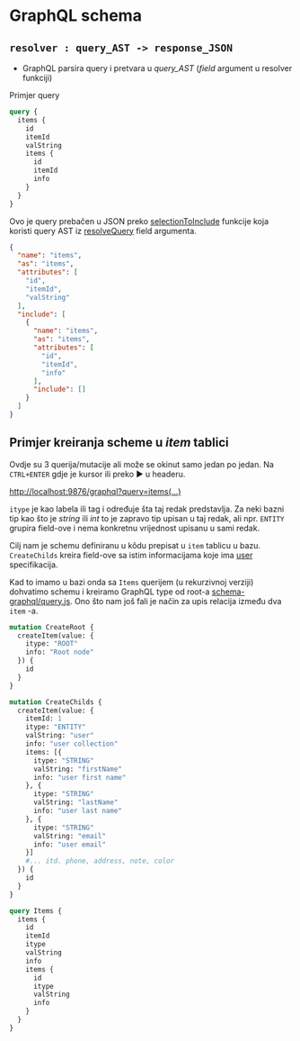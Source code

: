 # GraphQL schema

## `resolver : query_AST -> response_JSON`

- GraphQL parsira query i pretvara u _query_AST_ (_field_ argument u resolver funkciji)

Primjer query

```graphql
query {
  items {
    id
    itemId
    valString
    items {
      id
      itemId
      info
    }
  }
}
```

Ovo je query prebačen u JSON preko [selectionToInclude](./resolver.js#L11) funkcije koja koristi query AST iz [resolveQuery](./resolver.js#L64) field argumenta.

```json
{
  "name": "items",
  "as": "items",
  "attributes": [
    "id",
    "itemId",
    "valString"
  ],
  "include": [
    {
      "name": "items",
      "as": "items",
      "attributes": [
        "id",
        "itemId",
        "info"
      ],
      "include": []
    }
  ]
}
```

## Primjer kreiranja scheme u _item_ tablici

Ovdje su 3 querija/mutacije ali može se okinut samo jedan po jedan. Na `CTRL+ENTER` gdje je kursor ili preko ▶ u headeru.

[http://localhost:9876/graphql?query=items(...)](http://localhost:9876/graphql?query=mutation%20CreateRoot%20%7B%0A%20%20createItem(value%3A%20%7B%0A%20%20%20%20itype%3A%20%22ROOT%22%0A%20%20%20%20info%3A%20%22Root%20node%22%0A%20%20%7D)%20%7B%0A%20%20%20%20id%0A%20%20%7D%0A%7D%0A%0Amutation%20CreateChilds%20%7B%0A%20%20createItem(value%3A%20%7B%0A%20%20%20%20itemId%3A%201%0A%20%20%20%20itype%3A%20%22ENTITY%22%0A%20%20%20%20valString%3A%20%22user%22%0A%20%20%20%20info%3A%20%22user%20collection%22%0A%20%20%20%20items%3A%20%5B%7B%0A%20%20%20%20%20%20itype%3A%20%22STRING%22%0A%20%20%20%20%20%20valString%3A%20%22firstName%22%0A%20%20%20%20%20%20info%3A%20%22user%20first%20name%22%0A%20%20%20%20%7D%2C%20%7B%0A%20%20%20%20%20%20itype%3A%20%22STRING%22%0A%20%20%20%20%20%20valString%3A%20%22lastName%22%0A%20%20%20%20%20%20info%3A%20%22user%20last%20name%22%0A%20%20%20%20%7D%2C%20%7B%0A%20%20%20%20%20%20itype%3A%20%22STRING%22%0A%20%20%20%20%20%20valString%3A%20%22email%22%0A%20%20%20%20%20%20info%3A%20%22user%20email%22%0A%20%20%20%20%7D%5D%0A%20%20%20%20%23...%20itd.%20phone%2C%20address%2C%20note%2C%20color%0A%20%20%7D)%20%7B%0A%20%20%20%20id%0A%20%20%7D%0A%7D%0A%0Aquery%20Items%20%7B%0A%20%20items%20%7B%0A%20%20%20%20id%0A%20%20%20%20itemId%0A%20%20%20%20itype%0A%20%20%20%20valString%0A%20%20%20%20info%0A%20%20%20%20items%20%7B%0A%20%20%20%20%20%20id%0A%20%20%20%20%20%20itype%0A%20%20%20%20%20%20valString%0A%20%20%20%20%20%20info%0A%20%20%20%20%7D%0A%20%20%7D%0A%7D&operationName=Items)

`itype` je kao labela ili tag i određuje šta taj redak predstavlja. Za neki bazni tip kao što je _string_ ili _int_ to je zapravo tip upisan u taj redak, ali npr. `ENTITY` grupira field-ove i nema konkretnu vrijednost upisanu u sami redak.

Cilj nam je schemu definiranu u kôdu prepisat u `item` tablicu u bazu. `CreateChilds` kreira field-ove sa istim informacijama koje ima [user](./src/schema/user.js) specifikacija.

Kad to imamo u bazi onda sa `Items` querijem (u rekurzivnoj verziji) dohvatimo schemu i kreiramo GraphQL type od root-a [schema-graphql/query.js](./src/schema-graphql/query.js). Ono što nam još fali je način za upis relacija između dva `item` -a.

```graphql
mutation CreateRoot {
  createItem(value: {
    itype: "ROOT"
    info: "Root node"
  }) {
    id
  }
}

mutation CreateChilds {
  createItem(value: {
    itemId: 1
    itype: "ENTITY"
    valString: "user"
    info: "user collection"
    items: [{
      itype: "STRING"
      valString: "firstName"
      info: "user first name"
    }, {
      itype: "STRING"
      valString: "lastName"
      info: "user last name"
    }, {
      itype: "STRING"
      valString: "email"
      info: "user email"
    }]
    #... itd. phone, address, note, color
  }) {
    id
  }
}

query Items {
  items {
    id
    itemId
    itype
    valString
    info
    items {
      id
      itype
      valString
      info
    }
  }
}
```
